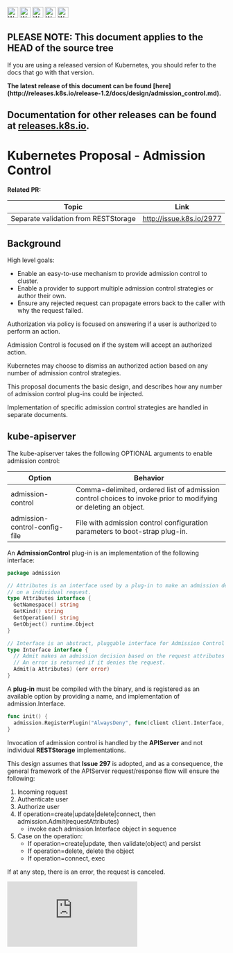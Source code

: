 <!-- BEGIN MUNGE: UNVERSIONED_WARNING -->

<!-- BEGIN STRIP_FOR_RELEASE -->

<img src="http://kubernetes.io/img/warning.png" alt="WARNING"
     width="25" height="25">
<img src="http://kubernetes.io/img/warning.png" alt="WARNING"
     width="25" height="25">
<img src="http://kubernetes.io/img/warning.png" alt="WARNING"
     width="25" height="25">
<img src="http://kubernetes.io/img/warning.png" alt="WARNING"
     width="25" height="25">
<img src="http://kubernetes.io/img/warning.png" alt="WARNING"
     width="25" height="25">

<h2>PLEASE NOTE: This document applies to the HEAD of the source tree</h2>

If you are using a released version of Kubernetes, you should
refer to the docs that go with that version.

<!-- TAG RELEASE_LINK, added by the munger automatically -->
<strong>
The latest release of this document can be found
[here](http://releases.k8s.io/release-1.2/docs/design/admission_control.md).

Documentation for other releases can be found at
[releases.k8s.io](http://releases.k8s.io).
</strong>
--

<!-- END STRIP_FOR_RELEASE -->

<!-- END MUNGE: UNVERSIONED_WARNING -->

# Kubernetes Proposal - Admission Control

**Related PR:**

| Topic | Link |
| ----- | ---- |
| Separate validation from RESTStorage | http://issue.k8s.io/2977 |

## Background

High level goals:
* Enable an easy-to-use mechanism to provide admission control to cluster.
* Enable a provider to support multiple admission control strategies or author
their own.
* Ensure any rejected request can propagate errors back to the caller with why
the request failed.

Authorization via policy is focused on answering if a user is authorized to
perform an action.

Admission Control is focused on if the system will accept an authorized action.

Kubernetes may choose to dismiss an authorized action based on any number of
admission control strategies.

This proposal documents the basic design, and describes how any number of
admission control plug-ins could be injected.

Implementation of specific admission control strategies are handled in separate
documents.

## kube-apiserver

The kube-apiserver takes the following OPTIONAL arguments to enable admission
control:

| Option | Behavior |
| ------ | -------- |
| admission-control | Comma-delimited, ordered list of admission control choices to invoke prior to modifying or deleting an object. |
| admission-control-config-file | File with admission control configuration parameters to boot-strap plug-in. |

An **AdmissionControl** plug-in is an implementation of the following interface:

```go
package admission

// Attributes is an interface used by a plug-in to make an admission decision
// on a individual request.
type Attributes interface {
  GetNamespace() string
  GetKind() string
  GetOperation() string
  GetObject() runtime.Object
}

// Interface is an abstract, pluggable interface for Admission Control decisions.
type Interface interface {
  // Admit makes an admission decision based on the request attributes
  // An error is returned if it denies the request.
  Admit(a Attributes) (err error)
}
```

A **plug-in** must be compiled with the binary, and is registered as an
available option by providing a name, and implementation of admission.Interface.

```go
func init() {
  admission.RegisterPlugin("AlwaysDeny", func(client client.Interface, config io.Reader) (admission.Interface, error) { return NewAlwaysDeny(), nil })
}
```

Invocation of admission control is handled by the **APIServer** and not
individual **RESTStorage** implementations.

This design assumes that **Issue 297** is adopted, and as a consequence, the
general framework of the APIServer request/response flow will ensure the
following:

1. Incoming request
2. Authenticate user
3. Authorize user
4. If operation=create|update|delete|connect, then admission.Admit(requestAttributes)
   - invoke each admission.Interface object in sequence
5. Case on the operation:
   - If operation=create|update, then validate(object) and persist
   - If operation=delete, delete the object
   - If operation=connect, exec

If at any step, there is an error, the request is canceled.


<!-- BEGIN MUNGE: GENERATED_ANALYTICS -->
[![Analytics](https://kubernetes-site.appspot.com/UA-36037335-10/GitHub/docs/design/admission_control.md?pixel)]()
<!-- END MUNGE: GENERATED_ANALYTICS -->
